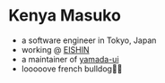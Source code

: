 <h1>Kenya Masuko</h1>
<ul>
  <li>a software engineer in Tokyo, Japan</li>
  <li>working @ <a href="https://ei-shin.com/">EISHIN</a></li>
  <li>a maintainer of <a href="https://github.com/yamada-ui">yamada-ui</a></li>
  <li>looooove french bulldog🐶🐷</li>
</ul>
